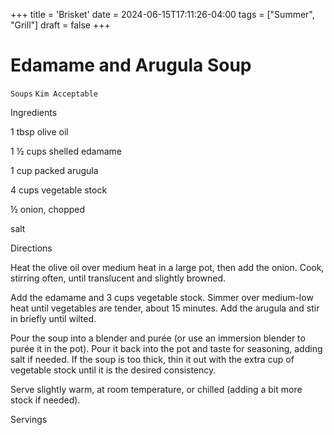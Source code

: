 +++
title = 'Brisket'
date = 2024-06-15T17:11:26-04:00
tags = ["Summer", "Grill"]
draft = false
+++
# Edamame and Arugula Soup

`Soups` `Kim Acceptable`

 

  Ingredients  

  1 tbsp olive oil

1 ½ cups shelled edamame

1 cup packed arugula

4 cups vegetable stock

½ onion, chopped

salt  

   Directions  

  Heat the olive oil over medium heat in a large pot, then add the onion. Cook, stirring often, until translucent and slightly browned.

Add the edamame and 3 cups vegetable stock. Simmer over medium-low heat until vegetables are tender, about 15 minutes. Add the arugula and stir in briefly until wilted.

Pour the soup into a blender and purée (or use an immersion blender to purée it in the pot). Pour it back into the pot and taste for seasoning, adding salt if needed. If the soup is too thick, thin it out with the extra cup of vegetable stock until it is the desired consistency.

Serve slightly warm, at room temperature, or chilled (adding a bit more stock if needed).  

   Servings  

   

 

